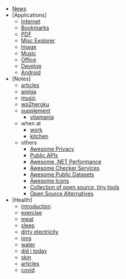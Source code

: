 * [News](./)
* [Applications]
	* [Internet](/application/internet.md)
	* [Bookmarks](/application/internetBookmarks.md)
	* [PDF](/application/pdf.md)
	* [Misc Explorer](/application/misc.md)
	* [Image](/application/image.md)
	* [Music](/application/music.md)
	* [Office](/application/office.md)
	* [Develop](/application/develop.md)
	* [Android](/application/android.md)
* [Notes]
	* [articles](/notes/articles.md)
	* [amiga](/notes/amiga.md)
	* [music](/notes/music.md)
	* [wp2heroku](/notes/wp2heroku.md)
	* [supplement](/notes/supplement.md)
		* [vitamania](/notes/supplementVitamania.md)  
	* when at  
	    * [work](/notes/whenatwork.md)
		* [kitchen](/notes/whenatkitchen.md)
	* others  
		* [Awesome Privacy](https://github.com/pluja/awesome-privacy)
		* [Public APIs](https://github.com/n0shake/Public-APIs)
		* [Awesome .NET Performance](https://github.com/adamsitnik/awesome-dot-net-performance/blob/master/README.md)  
		* [Awesome Checker Services](https://github.com/Brunty/awesome-checker-services/blob/master/README.md) 
		* [Awesome Public Datasets](https://github.com/awesomedata/awesome-public-datasets) 
		* [Awesome Icons](https://github.com/digitalblossom/awesome-icons) 
		* [Collection of open source, tiny tools](https://github.com/everestpipkin/tools-list)
		* [Open Source Alternatives](https://www.btw.so/open-source-alternatives)
* [Health]
	* [introduction](/health/introduction.md)
	* [exercise](/health/exercise.md)
	* [meat](/health/meat.md)
	* [sleep](/health/sleep.md)
	* [dirty electricity](/health/dirty.md)
	* [ions](/health/ions.md) 
	* [water](/health/water.md)
	* [did i today](/health/didtoday.md)
	* [skin](/health/skin.md)
	* [articles](/health/articles.md)
	* [covid](/health/wcovid.md)